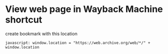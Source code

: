 # View web page in Wayback Machine shortcut

create bookmark with this location

	javascript: window.location = "https://web.archive.org/web/*/" + window.location
